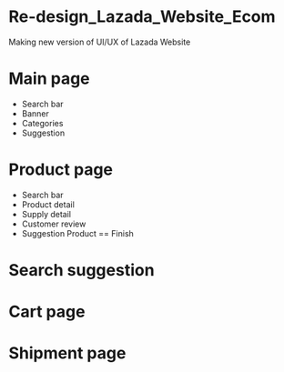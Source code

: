 # Re-design_Lazada_Website_Ecom
Making new version of UI/UX of Lazada Website
# Main page
- Search bar
- Banner
- Categories
- Suggestion
# Product page
- Search bar
- Product detail
- Supply detail
- Customer review
- Suggestion Product
== Finish

# Search suggestion
# Cart page
# Shipment page



